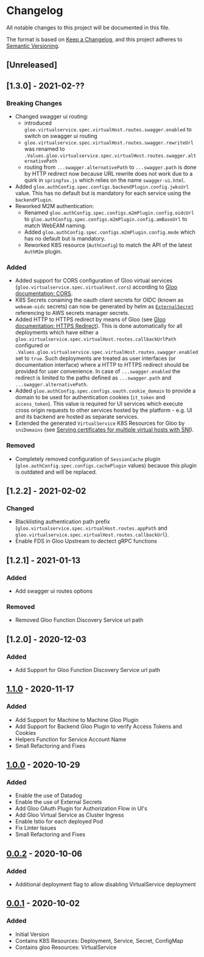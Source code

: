 # Changelog

All notable changes to this project will be documented in this file.

The format is based on [Keep a Changelog](https://keepachangelog.com/en/1.0.0/),
and this project adheres to [Semantic Versioning](https://semver.org/spec/v2.0.0.html).

## [Unreleased]

## [1.3.0] - 2021-02-??

### Breaking Changes

* Changed swagger ui routing:
  * introduced `gloo.virtualservice.spec.virtualHost.routes.swagger.enabled` to switch on swagger ui routing
  * `gloo.virtualservice.spec.virtualHost.routes.swagger.rewriteUrl` was renamed to `.Values.gloo.virtualservice.spec.virtualHost.routes.swagger.alternativePath`
  * routing from `...swagger.alternativePath` to `...swagger.path` is done by HTTP redirect now because URL rewrite does not work due to a quirk in `springfox.js` which relies on the name `swagger-ui.html`.
* Added `gloo.authConfig.spec.configs.backendPlugin.config.jwksUrl` value. This has no default but is mandatory for each service using the `backendPlugin`.
* Reworked M2M authentication:
  * Renamed `gloo.authConfig.spec.configs.m2mPlugin.config.oidcUrl` to `gloo.authConfig.spec.configs.m2mPlugin.config.amBaseUrl` to match WebEAM naming.
  * Added `gloo.authConfig.spec.configs.m2mPlugin.config.mode` which has no default but is mandatory.
  * Reworked K8S resource (`AuthConfig`) to match the API of the latest `AuthM2m` plugin.

### Added

* Added support for CORS configuration of Gloo virtual services (`gloo.virtualservice.spec.virtualHost.cors`) according to [Gloo documentation: CORS](https://docs.solo.io/gloo-edge/latest/guides/security/cors/).
* K8S Secrets conaining the oauth client secrets for OIDC (known as `webeam-oidc` secrets) can now be generated by helm as [`ExternalSecret`](https://github.com/external-secrets/kubernetes-external-secrets) referencing to AWS secrets manager secrets.
* Added HTTP to HTTPS redirect by means of Gloo (see [Gloo documentation: HTTPS Redirect](https://docs.solo.io/gloo-edge/latest/guides/traffic_management/request_processing/https_redirect/)). This is done automatically for all deployments which have either a `gloo.virtualservice.spec.virtualHost.routes.callbackUrlPath` configured or `.Values.gloo.virtualservice.spec.virtualHost.routes.swagger.enabled` set to `true`. Such deployments are treated as user interfaces (or documentation interface) where a HTTP to HTTPS redirect should be provided for user convenience. In case of `...swagger.enabled` the redirect is limited to the paths defined as `...swagger.path` and `...swagger.alternativePath`.
* Added `gloo.authConfig.spec.configs.oauth.cookie_domain` to provide a domain to be used for authentication cookies (`it_token` and `access_token`). This value is required for UI services which execute cross origin requests to other services hosted by the platform - e.g. UI and its backend are hosted as separate services.
* Extended the generated `VirtualService` K8S Resources for Gloo by `sniDomains` (see [Serving certificates for multiple virtual hosts with SNI](https://docs.solo.io/gloo-edge/latest/guides/security/tls/server_tls/#serving-certificates-for-multiple-virtual-hosts-with-sni)).

### Removed

* Completely removed configuration of `SessionCache` plugin (`gloo.authConfig.spec.configs.cachePlugin` values) because this plugin is outdated and will be replaced.

## [1.2.2] - 2021-02-02

### Changed

* Blacklisting authentication path prefix (`gloo.virtualservice.spec.virtualHost.routes.appPath` and `gloo.virtualservice.spec.virtualHost.routes.callbackUrl`). 
* Enable FDS in Gloo Upstream to dectect gRPC functions

## [1.2.1] - 2021-01-13

### Added

* Add swagger ui routes options

### Removed

* Removed Gloo Function Discovery Service url path

## [1.2.0] - 2020-12-03

### Added

* Add Support for Gloo Function Discovery Service url path

## [1.1.0] - 2020-11-17

### Added

* Add Support for Machine to Machine Gloo Plugin
* Add Support for Backend Gloo Plugin to verify Access Tokens and Cookies
* Helpers Function for Service Account Name
* Small Refactoring and Fixes

## [1.0.0] - 2020-10-29

### Added

* Enable the use of Datadog
* Enable the use of External Secrets
* Add Gloo OAuth Plugin for Authorization Flow in UI's
* Add Gloo Virtual Service as Cluster Ingress
* Enable Istio for each deployed Pod
* Fix Linter Issues
* Small Refactoring and Fixes

## [0.0.2] - 2020-10-06

### Added

* Additional deployment flag to allow disabling VirtualService deployment 

## [0.0.1] - 2020-10-02

### Added

* Initial Version
* Contains K8S Resources: Deployment, Service, Secret, ConfigMap
* Contains gloo Resources: VirtualService

[0.0.1]: https://github.com/DVPE-cloud/dvpe-helm/tree/dvpe-deployment-gloo-0.0.1/charts/dvpe-deployment-gloo
[0.0.2]: https://github.com/DVPE-cloud/dvpe-helm/tree/dvpe-deployment-gloo-0.0.2/charts/dvpe-deployment-gloo
[1.0.0]: https://github.com/DVPE-cloud/dvpe-helm/tree/dvpe-deployment-gloo-1.0.0/charts/dvpe-deployment-gloo
[1.1.0]: https://github.com/DVPE-cloud/dvpe-helm/tree/dvpe-deployment-gloo-1.1.0/charts/dvpe-deployment-gloo

